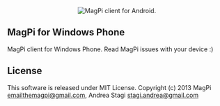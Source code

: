 <p align="center">
  <img src="https://raw.github.com/astagi/magpi-wp/master/pub/TheMagPi.png" alt="MagPi client for Android."/>
</p>

MagPi for Windows Phone
-----------------------

MagPi client for Windows Phone. Read MagPi issues with your device :)

License
-------

This software is released under MIT License. Copyright (c) 2013 MagPi <emailthemagpi@gmail.com>, Andrea Stagi <stagi.andrea@gmail.com>
